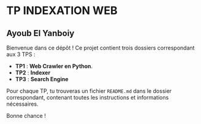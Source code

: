 # TP INDEXATION WEB

Ayoub El Yanboiy
---
Bienvenue dans ce dépôt ! Ce projet contient trois dossiers correspondant aux 3 TPS :

- **TP1** : **Web Crawler en Python**.
- **TP2** : **Indexer**
- **TP3** : **Search Engine**

Pour chaque TP, tu trouveras un fichier `README.md` dans le dossier correspondant, contenant toutes les instructions et informations nécessaires.

Bonne chance !
